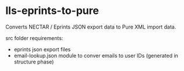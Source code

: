 # lls-eprints-to-pure

Converts NECTAR / Eprints JSON export data to Pure XML import data.

src folder requirements:
- eprints json export files
- email-lookup.json module to conver emails to user IDs (generated in structure phase)